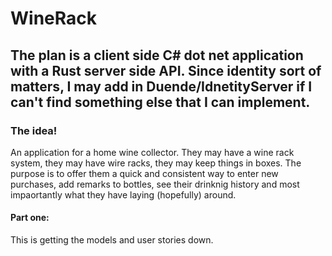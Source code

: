 # WineRack

## The plan is a client side C# dot net application with a Rust server side API. Since identity sort of matters, I may add in Duende/IdnetityServer if I can't find something else that I can implement.

### The idea!
An application for a home wine collector. They may have a wine rack system, they may have wire racks, they may keep things in boxes. The purpose is  to offer them a quick and consistent way to enter new purchases, add remarks to bottles, 
see their drinknig history and most impaortantly what they have laying (hopefully) around.

#### Part one:
This is getting the models and user stories down.
